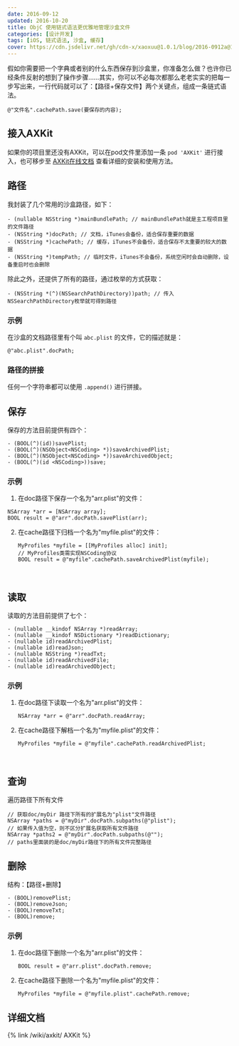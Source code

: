 ```yaml
---
date: 2016-09-12
updated: 2016-10-20
title: ObjC 使用链式语法更优雅地管理沙盒文件
categories: [设计开发]
tags: [iOS, 链式语法, 沙盒, 缓存]
cover: https://cdn.jsdelivr.net/gh/cdn-x/xaoxuu@1.0.1/blog/2016-0912a@1x.svg
---
```


假如你需要把一个字典或者别的什么东西保存到沙盒里，你准备怎么做？也许你已经条件反射的想到了操作步骤……其实，你可以不必每次都那么老老实实的把每一步写出来，一行代码就可以了：【路径+保存文件】两个关键点，组成一条链式语法。

<!-- more -->

```objc
@"文件名".cachePath.save(要保存的内容);
```


## 接入AXKit

如果你的项目里还没有AXKit，可以在pod文件里添加一条 `pod 'AXKit'` 进行接入，也可移步至 [AXKit在线文档](https://xaoxuu.com/wiki/axkit) 查看详细的安装和使用方法。



## 路径

我封装了几个常用的沙盒路径，如下：

```objc
- (nullable NSString *)mainBundlePath; // mainBundlePath就是主工程项目里的文件路径
- (NSString *)docPath; // 文档，iTunes会备份，适合保存重要的数据
- (NSString *)cachePath; // 缓存，iTunes不会备份，适合保存不太重要的较大的数据
- (NSString *)tempPath; // 临时文件，iTunes不会备份，系统空闲时会自动删除，设备重启时也会删除
```

除此之外，还提供了所有的路径，通过枚举的方式获取：

```objc
- (NSString *(^)(NSSearchPathDirectory))path; // 传入NSSearchPathDirectory枚举就可得到路径
```

### 示例

在沙盒的文档路径里有个叫 `abc.plist` 的文件，它的描述就是：

```objc
@"abc.plist".docPath;
```



### 路径的拼接

任何一个字符串都可以使用 `.append()` 进行拼接。





## 保存

保存的方法目前提供有四个：

```objc
- (BOOL(^)(id))savePlist;
- (BOOL(^)(NSObject<NSCoding> *))saveArchivedPlist;
- (BOOL(^)(NSObject<NSCoding> *))saveArchivedObject;
- (BOOL(^)(id <NSCoding>))save;
```

### 示例

1. 在doc路径下保存一个名为"arr.plist"的文件：

  ```objc
  NSArray *arr = [NSArray array];
  BOOL result = @"arr".docPath.savePlist(arr);
  ```

2. 在cache路径下归档一个名为"myfile.plist"的文件：

   ```objc
   MyProfiles *myfile = [[MyProfiles alloc] init];
   // MyProfiles类需实现NSCoding协议
   BOOL result = @"myfile".cachePath.saveArchivedPlist(myfile);
   ```

   ​



## 读取

读取的方法目前提供了七个：

```objc
- (nullable __kindof NSArray *)readArray;
- (nullable __kindof NSDictionary *)readDictionary;
- (nullable id)readArchivedPlist;
- (nullable id)readJson;
- (nullable NSString *)readTxt;
- (nullable id)readArchivedFile;
- (nullable id)readArchivedObject;
```

### 示例

1. 在doc路径下读取一个名为"arr.plist"的文件：

   ```objc
   NSArray *arr = @"arr".docPath.readArray;
   ```

2. 在cache路径下解档一个名为"myfile.plist"的文件：

   ```objc
   MyProfiles *myfile = @"myfile".cachePath.readArchivedPlist;
   ```

   ​

## 查询

遍历路径下所有文件

```objc
// 获取doc/myDir 路径下所有的扩展名为"plist"文件路径
NSArray *paths = @"myDir".docPath.subpaths(@"plist");
// 如果传入值为空，则不区分扩展名获取所有文件路径
NSArray *paths2 = @"myDir".docPath.subpaths(@"");
// paths里面装的是doc/myDir路径下的所有文件完整路径
```



## 删除

结构：【路径+删除】

```objc
- (BOOL)removePlist;
- (BOOL)removeJson;
- (BOOL)removeTxt;
- (BOOL)remove;
```

### 示例

1. 在doc路径下删除一个名为"arr.plist"的文件：

   ```objc
   BOOL result = @"arr.plist".docPath.remove;
   ```

2. 在cache路径下删除一个名为"myfile.plist"的文件：

   ```objc
   MyProfiles *myfile = @"myfile.plist".cachePath.remove;
   ```



## 详细文档

{% link /wiki/axkit/ AXKit %}
